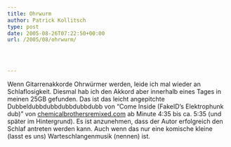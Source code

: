 ```yaml
---
title: Ohrwurm
author: Patrick Kollitsch
type: post
date: 2005-08-26T07:22:50+00:00
url: /2005/08/ohrwurm/




---
```

Wenn Gitarrenakkorde Ohrw&uuml;rmer werden, leide ich mal wieder an Schlaflosigkeit. Diesmal hab ich den Akkord aber innerhalb eines Tages in meinen 25GB gefunden. Das ist das leicht angepitchte Dubbeldubbdubbdubbdubbdubb von &#8220;Come Inside (FakeID&#8217;s Elektrophunk dub)&#8221; von [chemicalbrothersremixed.com][1] ab Minute 4:35 bis ca. 5:35 (und sp&auml;ter im Hintergrund). Es ist anzunehmen, dass der Autor erfolgreich den Schlaf antreten werden kann. Auch wenn das nur eine komische kleine (lasst es uns) Warteschlangenmusik (nennen) ist.

 [1]: http://chemicalbrothersremixed.com